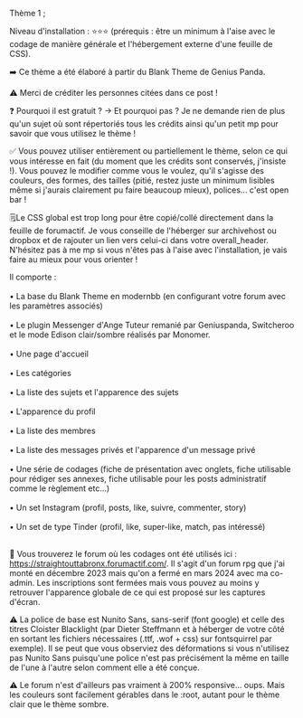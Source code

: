 Thème 1 ;

Niveau d'installation : ⭐⭐⭐
(prérequis : être un minimum à l'aise avec le codage de manière générale et l'hébergement externe d'une feuille de CSS).

➡️ Ce thème a été élaboré à partir du Blank Theme de Genius Panda.

⚠️ Merci de créditer les personnes citées dans ce post !

❓ Pourquoi il est gratuit ? → Et pourquoi pas ? Je ne demande rien de plus qu'un sujet où sont répertoriés tous les crédits ainsi qu'un petit mp pour savoir que vous utilisez le thème !

✅ Vous pouvez utiliser entièrement ou partiellement le thème, selon ce qui vous intéresse en fait (du moment que les crédits sont conservés, j'insiste !). Vous pouvez le modifier comme vous le voulez, qu'il s'agisse des couleurs, des formes, des tailles (pitié, restez juste un minimum lisibles même si j'aurais clairement pu faire beaucoup mieux), polices... c'est open bar ! 

🗒️Le CSS global est trop long pour être copié/collé directement dans la feuille de forumactif. Je vous conseille de l'héberger sur archivehost ou dropbox et de rajouter un lien vers celui-ci dans votre overall_header. N'hésitez pas à me mp si vous n'êtes pas à l'aise avec l'installation, je vais faire au mieux pour vous orienter !

Il comporte :<br></br>
• La base du Blank Theme en modernbb (en configurant votre forum avec les paramètres associés)<br></br>
• Le plugin Messenger d'Ange Tuteur remanié par Geniuspanda, Switcheroo et le mode Edison clair/sombre réalisés par Monomer. <br></br>
• Une page d'accueil<br></br>
• Les catégories<br></br>
• La liste des sujets et l'apparence des sujets<br></br>
• L'apparence du profil<br></br>
• La liste des membres<br></br>
• La liste des messages privés et l'apparence d'un message privé<br></br>
• Une série de codages (fiche de présentation avec onglets, fiche utilisable pour rédiger ses annexes, fiche utilisable pour les posts administratif comme le règlement etc...)<br></br>
• Un set Instagram (profil, posts, like, suivre, commenter, story)<br></br>
• Un set de type Tinder (profil, like, super-like, match, pas intéressé)<br></br>

📌 Vous trouverez le forum où les codages ont été utilisés ici : https://straightouttabronx.forumactif.com/. Il s'agit d'un forum rpg que j'ai monté en décembre 2023 mais qu'on a fermé en mars 2024 avec ma co-admin. Les inscriptions sont fermées mais vous pouvez au moins y retrouver l'apparence globale de ce qui est proposé sur les captures d'écran.

⚠️ La police de base est Nunito Sans, sans-serif (font google) et celle des titres Cloister Blacklight (par Dieter Steffmann et à héberger de votre côté en sortant les fichiers nécessaires (.ttf, .wof + css) sur fontsquirrel par exemple). 
Il se peut que vous observiez des déformations si vous n'utilisez pas Nunito Sans puisqu'une police n'est pas précisément la même en taille de l'une à l'autre selon comment elle a été conçue. 

⚠️ Le forum n'est d'ailleurs pas vraiment à 200% responsive... oups. Mais les couleurs sont facilement gérables dans le :root, autant pour le thème clair que le thème sombre.
